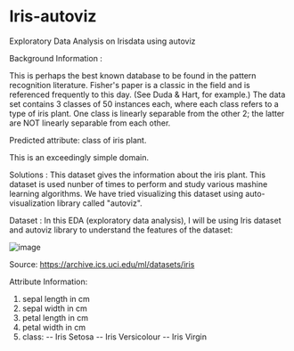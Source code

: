 # Iris-autoviz

Exploratory Data Analysis on Irisdata using autoviz

Background Information :

This is perhaps the best known database to be found in the pattern recognition literature. Fisher's paper is a classic in the field and is referenced frequently to this day. (See Duda & Hart, for example.) The data set contains 3 classes of 50 instances each, where each class refers to a type of iris plant. One class is linearly separable from the other 2; the latter are NOT linearly separable from each other.

Predicted attribute: class of iris plant.

This is an exceedingly simple domain.

Solutions :
This dataset gives the information about the iris plant. This dataset is used nunber of times to perform and study various mashine learning algorithms. We have tried visualizing this dataset using auto-visualization library called "autoviz".   

Dataset :
In this EDA (exploratory data analysis), I will be using Iris dataset and autoviz library to understand the features of the dataset:

![image](https://user-images.githubusercontent.com/88943944/131604342-bfaa8d8e-184e-4ee4-9cd9-d10c87dffa88.png)


Source: https://archive.ics.uci.edu/ml/datasets/iris

Attribute Information:
1. sepal length in cm
2. sepal width in cm
3. petal length in cm
4. petal width in cm
5. class:
-- Iris Setosa
-- Iris Versicolour
-- Iris Virgin


